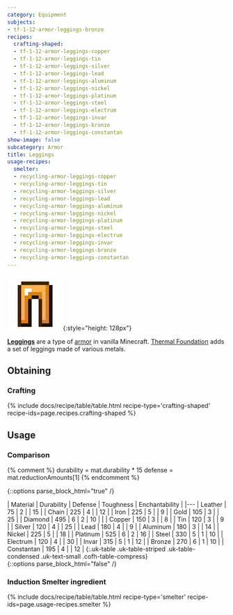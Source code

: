 ```yaml
---
category: Equipment
subjects:
- tf-1-12-armor-leggings-bronze
recipes:
  crafting-shaped:
  - tf-1-12-armor-leggings-copper
  - tf-1-12-armor-leggings-tin
  - tf-1-12-armor-leggings-silver
  - tf-1-12-armor-leggings-lead
  - tf-1-12-armor-leggings-aluminum
  - tf-1-12-armor-leggings-nickel
  - tf-1-12-armor-leggings-platinum
  - tf-1-12-armor-leggings-steel
  - tf-1-12-armor-leggings-electrum
  - tf-1-12-armor-leggings-invar
  - tf-1-12-armor-leggings-bronze
  - tf-1-12-armor-leggings-constantan
show-image: false
subcategory: Armor
title: Leggings
usage-recipes:
  smelter:
  - recycling-armor-leggings-copper
  - recycling-armor-leggings-tin
  - recycling-armor-leggings-silver
  - recycling-armor-leggings-lead
  - recycling-armor-leggings-aluminum
  - recycling-armor-leggings-nickel
  - recycling-armor-leggings-platinum
  - recycling-armor-leggings-steel
  - recycling-armor-leggings-electrum
  - recycling-armor-leggings-invar
  - recycling-armor-leggings-bronze
  - recycling-armor-leggings-constantan
---
```


![Leggings](/assets/images/docs/1.12/thermal-foundation/leggings.gif){:style="height: 128px"}


**[Leggings](https://minecraft.gamepedia.com/Leggings)** are a type of
[armor](https://minecraft.gamepedia.com/Armor) in vanilla Minecraft. [Thermal
Foundation](../) adds a set of leggings made of various
metals.


Obtaining
---------

### Crafting
{% include docs/recipe/table/table.html recipe-type='crafting-shaped' recipe-ids=page.recipes.crafting-shaped %}


Usage
-----

### Comparison
{% comment %}
durability = mat.durability * 15
defense = mat.reductionAmounts[1]
{% endcomment %}

{::options parse_block_html="true" /}
<div class="uk-overflow-container">
| Material | Durability | Defense | Toughness | Enchantability |
|---
| Leather | 75 | 2 | | 15 |
| Chain | 225 | 4 | | 12 |
| Iron | 225 | 5 | | 9 |
| Gold | 105 | 3 | | 25 |
| Diamond | 495 | 6 | 2 | 10 |
|
| Copper | 150 | 3 | | 8 |
| Tin | 120 | 3 | | 9 |
| Silver | 120 | 4 | | 25 |
| Lead | 180 | 4 | | 9 |
| Aluminum | 180 | 3 | | 14 |
| Nickel | 225 | 5 | | 18 |
| Platinum | 525 | 6 | 2 | 16 |
| Steel | 330 | 5 | 1 | 10 |
| Electrum | 120 | 4 | | 30 |
| Invar | 315 | 5 | 1 | 12 |
| Bronze | 270 | 6 | 1 | 10 |
| Constantan | 195 | 4 | | 12 |
{:.uk-table .uk-table-striped .uk-table-condensed .uk-text-small .cofh-table-compress}
</div>
{::options parse_block_html="false" /}

### Induction Smelter ingredient
{% include docs/recipe/table/table.html recipe-type='smelter' recipe-ids=page.usage-recipes.smelter %}
